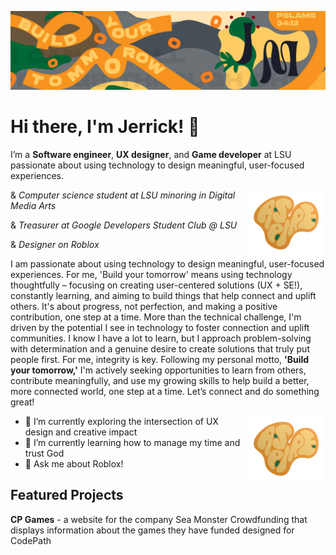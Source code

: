![Header](./Github-Header-Art-01.png)
# Hi there, I'm Jerrick! 👋

I’m a **Software engineer**, **UX designer**, and **Game developer** at LSU passionate about using technology to design meaningful, user-focused experiences.

<img align="right" src="./ASPIRE-STICKER.png" alt="Header" width="25%"/>

& *Computer science student at LSU minoring in Digital Media Arts*

& *Treasurer at Google Developers Student Club @ LSU*

& *Designer on Roblox*

I am passionate about using technology to design meaningful, user-focused experiences. For me, 'Build your tomorrow' means using technology thoughtfully – focusing on creating user-centered solutions (UX + SE!), constantly learning, and aiming to build things that help connect and uplift others. It's about progress, not perfection, and making a positive contribution, one step at a time.
More than the technical challenge, I'm driven by the potential I see in technology to foster connection and uplift communities. I know I have a lot to learn, but I approach problem-solving with determination and a genuine desire to create solutions that truly put people first. For me, integrity is key. Following my personal motto, **'Build your tomorrow,'** I'm actively seeking opportunities to learn from others, contribute meaningfully, and use my growing skills to help build a better, more connected world, one step at a time. Let’s connect and do something great!

<img align="right" src="./ASPIRE-STICKER.png" alt="Header" width="25%"/>

- 🔭 I’m currently exploring the intersection of UX design and creative impact  
- 🌱 I’m currently learning how to manage my time and trust God
- 💬 Ask me about Roblox!
  


## Featured Projects
**CP Games** - a website for the company Sea Monster Crowdfunding that displays information about the games they have funded designed for CodePath
<!--
**Jermil2990/Jermil2990** is a ✨ _special_ ✨ repository because its `README.md` (this file) appears on your GitHub profile.

    
    -
    -
    -
  =
+
- 🔭 I’m currently working on ...
- 🌱 I’m currently learning ...
- 👯 I’m looking to collaborate on ...
- 🤔 I’m looking for help with ...
- 💬 Ask me about ...
- 📫 How to reach me: ...
- 😄 Pronouns: ...
- ⚡ Fun fact: ...
-->
